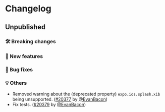 # Changelog

## Unpublished

### 🛠 Breaking changes

### 🎉 New features

### 🐛 Bug fixes

### 💡 Others

- Removed warning about the (deprecated property) `expo.ios.splash.xib` being unsupported. ([#20377](https://github.com/expo/expo/pull/20377) by [@EvanBacon](https://github.com/EvanBacon))
- Fix tests. ([#20379](https://github.com/expo/expo/pull/20379) by [@EvanBacon](https://github.com/EvanBacon))
